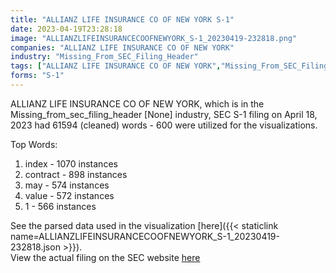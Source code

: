 ```yaml
---
title: "ALLIANZ LIFE INSURANCE CO OF NEW YORK S-1"
date: 2023-04-19T23:28:18
image: "ALLIANZLIFEINSURANCECOOFNEWYORK_S-1_20230419-232818.png"
companies: "ALLIANZ LIFE INSURANCE CO OF NEW YORK"
industry: "Missing_From_SEC_Filing_Header"
tags: ["ALLIANZ LIFE INSURANCE CO OF NEW YORK","Missing_From_SEC_Filing_Header","04-18-2023","S-1"]
forms: "S-1"
---
```

ALLIANZ LIFE INSURANCE CO OF NEW YORK, which is in the Missing_from_sec_filing_header [None] industry, SEC S-1 filing on April 18, 2023 had 61594 (cleaned) words - 600 were utilized for the visualizations.

Top Words:
1. index - 1070 instances
2. contract - 898 instances
3. may - 574 instances
4. value - 572 instances
5. 1 - 566 instances


See the parsed data used in the visualization [here]({{< staticlink name=ALLIANZLIFEINSURANCECOOFNEWYORK_S-1_20230419-232818.json >}}).  
View the actual filing on the SEC website [here](https://www.sec.gov/Archives/edgar/data/80019/0000080019-23-000004.txt)